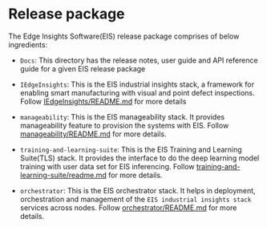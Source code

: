 # Release package

The Edge Insights Software(EIS) release package comprises of below ingredients:

* `Docs`:
  This directory has the release notes, user guide and API reference guide for a given EIS
  release package

* `IEdgeInsights`:
  This is the EIS industrial insights stack, a framework for enabling
  smart manufacturing with visual and point defect inspections. Follow
  [IEdgeInsights/README.md](IEdgeInsights/README.md) for more details

* `manageability`:
  This is the EIS manageability stack. It provides manageability feature to provision
  the systems with EIS. Follow [manageability/README.md](manageability/README.md)
  for more details.

* `training-and-learning-suite`:
  This is the EIS Training and Learning Suite(TLS) stack. It provides the interface
  to do the deep learning model training with user data set for EIS inferencing.
  Follow [training-and-learning-suite/readme.md](training-and-learning-suite/readme.md)
  for more details.

* `orchestrator`:
  This is the EIS orchestrator stack. It helps in deployment, orchestration and
  management of the `EIS industrial insights stack` services across nodes.
  Follow [orchestrator/README.md](orchestrator/README.md) for more details.
